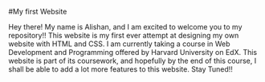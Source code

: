 #My first Website

Hey there! My name is Alishan, and I am excited to welcome you to my repository!! This website is my first ever attempt at designing my own website with HTML and CSS. I am currently taking a course in Web Development and Programming offered by Harvard University on EdX. This website is part of its coursework, and hopefully by the end of this course, I shall be able to add a lot more features to this website. Stay Tuned!!
